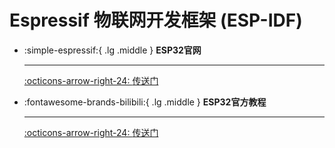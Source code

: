 # Espressif 物联网开发框架 (ESP-IDF)

<div class="grid cards" markdown>

-   :simple-espressif:{ .lg .middle } __ESP32官网__

    ---

    [:octicons-arrow-right-24: <a href="https://www.espressif.com/zh-hans/products/socs/esp32" target="_blank"> 传送门 </a>](#)

-   :fontawesome-brands-bilibili:{ .lg .middle } __ESP32官方教程__

    ---

    [:octicons-arrow-right-24: <a href="https://space.bilibili.com/538078399/channel/collectiondetail?sid=1383004" target="_blank"> 传送门 </a>](#)


</div>
